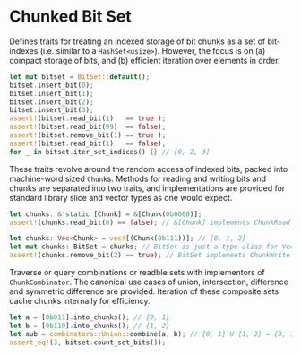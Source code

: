 # Chunked Bit Set
Defines traits for treating an indexed storage of bit chunks as a set of bit-indexes (i.e. similar to a `HashSet<usize>`). However, the focus is on (a) compact storage of bits, and (b) efficient iteration over elements in order.

```rust
let mut bitset = BitSet::default();
bitset.insert_bit(0);
bitset.insert_bit(1);
bitset.insert_bit(2);
bitset.insert_bit(3);
assert!(bitset.read_bit(1)   == true );
assert!(bitset.read_bit(99)  == false);
assert!(bitset.remove_bit(1) == true );
assert!(bitset.read_bit(1)   == false);
for _ in bitset.iter_set_indices() {} // [0, 2, 3]
```
These traits revolve around the random access of indexed bits, packed into machine-word sized `Chunk`s. Methods for reading and writing bits and chunks are separated into two traits, and implementations are provided for standard library slice and vector types as one would expect. 

```rust
let chunks: &'static [Chunk] = &[Chunk(0b0000)];
assert!(chunks.read_bit(0) == false); // &[Chunk] implements ChunkRead only

let chunks: Vec<Chunk> = vec![(Chunk(0b111))]; // {0, 1, 2}
let mut chunks: BitSet = chunks; // BitSet is just a type alias for Vec<Chunk>!
assert!(chunks.remove_bit(2) == true); // BitSet implements ChunkWrite too
```
Traverse or query combinations or readble sets with implementors of `ChunkCombinator`. The canonical use cases of union, intersection, difference and symmetric difference are provided. Iteration of these composite sets cache chunks internally for efficiency.

```rust
let a = [0b011].into_chunks(); // {0, 1}
let b = [0b110].into_chunks(); // {1, 2}
let aub = combinators::Union::combine(a, b); // {0, 1} U {1, 2} = {0, 1, 2}
assert_eq!(3, bitset.count_set_bits());
``` 
